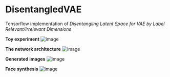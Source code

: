 # DisentangledVAE
Tensorflow implementation of *Disentangling Latent Space for VAE by Label Relevant/Irrelevant Dimensions*

**Toy experiment**
![image](https://github.com/ZhilZheng/DisentangledVAE/blob/master/toy.png)  

**The network architecture**
![image](https://github.com/ZhilZheng/DisentangledVAE/blob/master/architecture.png)  

**Generated images**
![image](https://github.com/ZhilZheng/DisentangledVAE/blob/master/generated_images.png) 

**Face synthesis**
![image](https://github.com/ZhilZheng/DisentangledVAE/blob/master/synthesis.png) 

